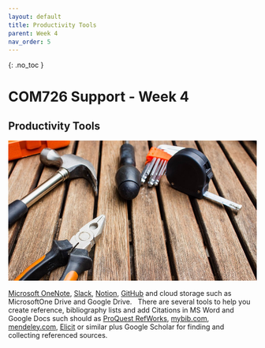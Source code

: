 ```yaml
---
layout: default
title: Productivity Tools
parent: Week 4
nav_order: 5
---
```

{: .no_toc }

# COM726 Support - Week 4

## Productivity Tools

![Tools](../img/Picture16.jpg)

[Microsoft OneNote](https://www.onenote.com/), [Slack](https://slack.com), [Notion](https://www.notion.so/help/notion-for-education), [GitHub](https://github.com 
) and cloud storage such as MicrosoftOne Drive and Google Drive. 
 
There are several tools to help you create reference, bibliography lists and add Citations in MS Word and Google Docs such should as [ProQuest RefWorks](https://refworks.proquest.com/), [mybib.com](https://www.mybib.com/), [mendeley.com](https://www.mendeley.com/), [Elicit](https://elicit.org) or similar plus Google Scholar for finding and collecting referenced sources.


